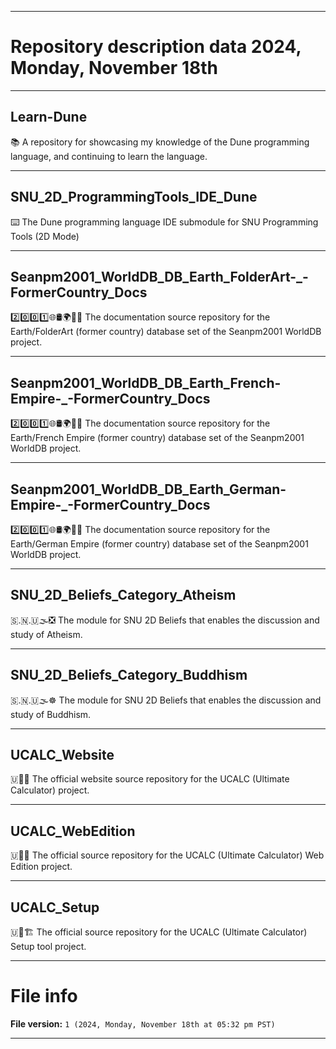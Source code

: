 
***

# Repository description data 2024, Monday, November 18th

---

## Learn-Dune

📚️ A repository for showcasing my knowledge of the Dune programming language, and continuing to learn the language. 

---

## SNU_2D_ProgrammingTools_IDE_Dune

⌨️ The Dune programming language IDE submodule for SNU Programming Tools (2D Mode)

---

## Seanpm2001_WorldDB_DB_Earth_FolderArt-_-FormerCountry_Docs

2️⃣️0️⃣️0️⃣️1️⃣️🌐️🛢️🌍️🏴️📖️ The documentation source repository for the Earth/FolderArt (former country) database set of the Seanpm2001 WorldDB project. 

---

## Seanpm2001_WorldDB_DB_Earth_French-Empire-_-FormerCountry_Docs

2️⃣️0️⃣️0️⃣️1️⃣️🌐️🛢️🌍️🏴️📖️ The documentation source repository for the Earth/French Empire (former country) database set of the Seanpm2001 WorldDB project. 

---

## Seanpm2001_WorldDB_DB_Earth_German-Empire-_-FormerCountry_Docs

2️⃣️0️⃣️0️⃣️1️⃣️🌐️🛢️🌍️🏴️📖️ The documentation source repository for the Earth/German Empire (former country) database set of the Seanpm2001 WorldDB project. 

---

## SNU_2D_Beliefs_Category_Atheism

🇸.🇳.🇺🌫️❎️ The module for SNU 2D Beliefs that enables the discussion and study of Atheism.

---

## SNU_2D_Beliefs_Category_Buddhism

🇸.🇳.🇺🌫️☸️ The module for SNU 2D Beliefs that enables the discussion and study of Buddhism.

---

## UCALC_Website

🇺🧮️🌐️ The official website source repository for the UCALC (Ultimate Calculator) project.

---

## UCALC_WebEdition

🇺🧮️🌐️ The official source repository for the UCALC (Ultimate Calculator) Web Edition project.

---

## UCALC_Setup

🇺🧮️🏗️ The official source repository for the UCALC (Ultimate Calculator) Setup tool project.

***

# File info

**File version:** `1 (2024, Monday, November 18th at 05:32 pm PST)`

***

